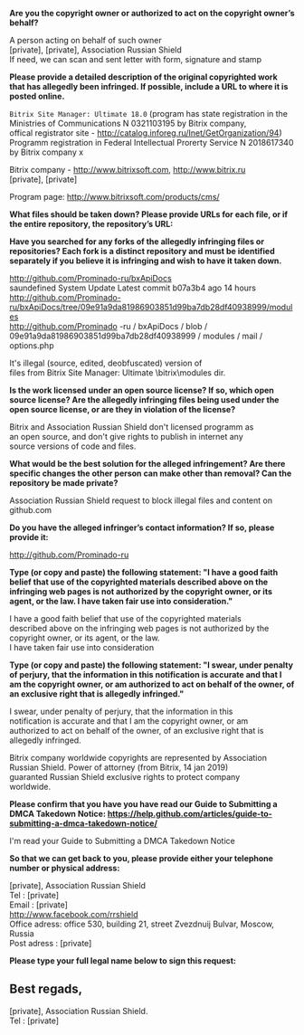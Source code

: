 **Are you the copyright owner or authorized to act on the copyright owner’s behalf?**   
   
A person acting on behalf of such owner    
[private], [private], Association Russian Shield    
If need, we can scan and sent letter with form, signature and stamp   
   
**Please provide a detailed description of the original copyrighted work that has allegedly been infringed. If possible, include a URL to where it is posted online.**   
   
`Bitrix Site Manager: Ultimate 18.0` (program has state registration in the    
Ministries of Communications N 0321103195 by Bitrix company,    
offical registrator site - http://catalog.inforeg.ru/Inet/GetOrganization/94)    
Programm registration in Federal Intellectual Prorerty Service N 2018617340    
by Bitrix company x  
   
Bitrix company - http://www.bitrixsoft.com, http://www.bitrix.ru    
[private], [private]  
   
Program page: http://www.bitrixsoft.com/products/cms/   
   
**What files should be taken down? Please provide URLs for each file, or if the entire repository, the repository’s URL:**    

**Have you searched for any forks of the allegedly infringing files or repositories? Each fork is a distinct repository and must be identified separately if you believe it is infringing and wish to have it taken down.**     
   
http://github.com/Prominado-ru/bxApiDocs      
saundefined System Update Latest commit b07a3b4 ago 14 hours      
http://github.com/Prominado-ru/bxApiDocs/tree/09e91a9da81986903851d99ba7db28df40938999/modules      
http://github.com/Prominado -ru / bxApiDocs / blob / 09e91a9da81986903851d99ba7db28df40938999 / modules / mail / options.php    
   
It's illegal (source, edited, deobfuscated) version of    
files from Bitrix Site Manager: Ultimate \bitrix\modules dir.     
   
**Is the work licensed under an open source license? If so, which open source license? Are the allegedly infringing files being used under the open source license, or are they in violation of the license?**   
   
Bitrix and Association Russian Shield don't licensed programm as    
an open source, and don't give rights to publish in internet any    
source versions of code and files.   
   
**What would be the best solution for the alleged infringement? Are there specific changes the other person can make other than removal? Can the repository be made private?**   
   
Association Russian Shield request to block illegal files and content on github.com   
   
**Do you have the alleged infringer’s contact information? If so, please provide it:**   
   
http://github.com/Prominado-ru   
   
**Type (or copy and paste) the following statement: "I have a good faith belief that use of the copyrighted materials described above on the infringing web pages is not authorized by the copyright owner, or its agent, or the law. I have taken fair use into consideration."**   
   
I have a good faith belief that use of the copyrighted materials    
described above on the infringing web pages is not authorized by the    
copyright owner, or its agent, or the law.    
I have taken fair use into consideration   
   
**Type (or copy and paste) the following statement: "I swear, under penalty of perjury, that the information in this notification is accurate and that I am the copyright owner, or am authorized to act on behalf of the owner, of an exclusive right that is allegedly infringed."**   
   
I swear, under penalty of perjury, that the information in this    
notification is accurate and that I am the copyright owner, or am    
authorized to act on behalf of the owner, of an exclusive right that is allegedly infringed.   
   
Bitrix company worldwide copyrights are represented by Association    
Russian Shield. Power of attorney (from Bitrix, 14 jan 2019)    
guaranted Russian Shield exclusive rights to protect company    
worldwide.   
   
**Please confirm that you have you have read our Guide to Submitting a DMCA Takedown Notice: https://help.github.com/articles/guide-to-submitting-a-dmca-takedown-notice/**   
   
I'm read your Guide to Submitting a DMCA Takedown Notice   
   
**So that we can get back to you, please provide either your telephone number or physical address:**   
   
[private], Association Russian Shield    
Tel : [private]  
Email : [private]  
http://www.facebook.com/rrshield    
Office adress: office 530, building 21, street Zvezdnuij Bulvar, Moscow, Russia    
Post adress : [private]  
   
**Please type your full legal name below to sign this request:**   
   
Best regads,    
--    
[private], Association Russian Shield.    
Tel : [private]  
